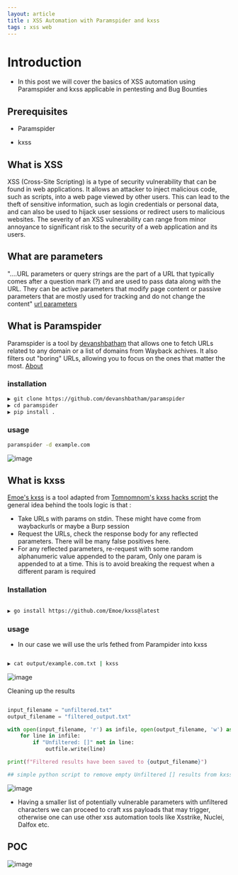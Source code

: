 ```yaml
---
layout: article
title : XSS Automation with Paramspider and kxss
tags : xss web
---
```


# Introduction 

- In this post we will cover the basics of XSS automation using Paramspider and  kxss applicable in pentesting and Bug Bounties


## Prerequisites

- Paramspider

- kxss 



## What is XSS 

XSS (Cross-Site Scripting) is a type of security vulnerability that can be found in web 
applications. It allows an attacker to inject malicious code, such as scripts, into a web page viewed by other users. This can lead to the theft of sensitive information, such as login credentials or personal data, and can also be used to hijack user sessions or redirect users to malicious websites. The severity of an XSS vulnerability can range from minor annoyance to significant risk to the security of a web application and its users.

## What are parameters 

"....URL parameters or query strings are the part of a URL that typically comes after a question mark (?) and are used to pass data along with the URL. They can be active parameters that modify page content or passive parameters that are mostly used for tracking and do not change the content" [url parameters](https://ahrefs.com/blog/url-parameters/#:~:text=URL%20parameters%20or%20query%20strings,do%20not%20change%20the%20content.)


## What is Paramspider

Paramspider is a tool by [devanshbatham](https://github.com/devanshbatham) that allows one to fetch URLs related to any domain or a list of domains from Wayback achives. It also filters out "boring" URLs, allowing you to focus on the ones that matter the most. [About](https://github.com/devanshbatham/ParamSpider)

### installation 

```bash 
▶ git clone https://github.com/devanshbatham/paramspider
▶ cd paramspider
▶ pip install .
```

### usage 

```bash 
paramspider -d example.com
```
![image](https://github.com/k0imet/k0imet.github.io/assets/60982828/fefa7df4-fe02-4f34-a2cc-4a4f14a5d479)


## What is kxss

[Emoe's kxss](https://github.com/Emoe/kxss) is a tool adapted from [Tomnomnom's kxss hacks script](https://github.com/tomnomnom/hacks/tree/master/kxss) the general idea behind the tools logic is that : 

- Take URLs with params on stdin. These might have come from waybackurls or maybe a Burp session
- Request the URLs, check the response body for any reflected parameters. There will be many false positives here.
- For any reflected parameters, re-request with some random alphanumeric value appended to the param, Only one param is appended to at a time. This is to avoid breaking the request when a different param is required


### Installation 

```bash 

▶ go install https://github.com/Emoe/kxss@latest
```

### usage

- In our case we will use the urls fethed from Parampider into kxss

```bash 

▶ cat output/example.com.txt | kxss
```

![image](https://github.com/k0imet/k0imet.github.io/assets/60982828/77998027-b9f9-4eaf-a9ad-ebb66ccf9d10)



Cleaning up the results

```python 

input_filename = "unfiltered.txt"
output_filename = "filtered_output.txt"

with open(input_filename, 'r') as infile, open(output_filename, 'w') as outfile:
    for line in infile:
        if "Unfiltered: []" not in line:
            outfile.write(line)

print(f"Filtered results have been saved to {output_filename}")

## simple python script to remove empty Unfiltered [] results from kxss output
```

![image](https://github.com/k0imet/k0imet.github.io/assets/60982828/b51746c9-86e8-476f-abf1-fb5712a62778)



- Having a smaller list of potentially vulnerable parameters with unfiltered characters we can proceed to craft xss payloads that may trigger, 
otherwise one can use other xss automation tools like Xsstrike, Nuclei, Dalfox etc. 


## POC 

![image](https://github.com/k0imet/k0imet.github.io/assets/60982828/158ac929-c2c1-4b46-859f-a0c6006e4e9e)

